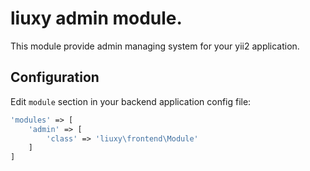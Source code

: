 liuxy admin module.
=======================
This module provide admin managing system for your yii2 application.


Configuration
-------------

Edit `module` section in your backend application config file:

```php
'modules' => [
    'admin' => [
        'class' => 'liuxy\frontend\Module'
    ]
]
```